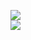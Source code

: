 [![](https://img.shields.io/badge/Made%20With-Github%20Spray-lightgrey.svg?style=for-the-badge&logo=github)](https://github.com/Annihil/github-spray#1384)  
[![](https://i.imgur.com/2DrTn0Z.gif)](https://github.com/Annihil/github-spray)